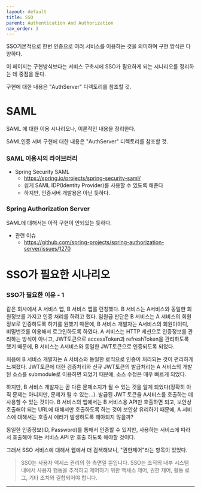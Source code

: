 ```yaml
---
layout: default
title: SSO
parent: Authentication And Authorization
nav_order: 3
---
```

SSO기본적으로 한번 인증으로 여러 서비스를 이용하는 것을 의미하며 구현 방식은 다양하다.

이 페이지는 구현방식보다는 서비스 구축시에 SSO가 필요하게 되는 시나리오를 정리하는 데 중점을 둔다.

구현에 대한 내용은 "AuthServer" 디렉토리를 참조할 것.

# SAML
SAML 에 대한 이용 시나리오나, 이론적인 내용을 정리한다.

SAML인증 서버 구현에 대한 내용은 "AuthServer" 디렉토리를 참조할 것.

### SAML 이용시의 라이브러리

* Spring Security SAML
  + https://spring.io/projects/spring-security-saml/
  + 쉽게 SAML IDP(Identity Provider)를 사용할 수 있도록 해준다
  + 하지만, 인증서버 개발용은 아닌 듯하다.

### Spring Authorization Server
SAML에 대해서는 아직 구현이 안되있는 듯하다.

 * 관련 이슈
   + https://github.com/spring-projects/spring-authorization-server/issues/1270


# SSO가 필요한 시나리오

### SSO가 필요한 이유 - 1
같은 회사에서 A 서비스 앱, B 서비스 앱를 런칭했다.
B 서비스는 A서비스와 동일한 회원정보를 가지고 인증 처리를 하려고 했다. 임원급 판단은 B 서비스는 A 서비스의 회원 정보로 인증하도록 하기를 원했기 때문에, B 서비스 개발자는 A서비스의 회원아이디, 비밀번호를 이용해서 로그인하도록 하였다. A 서비스는 HTTP 세션으로 인증정보를 관리하는 방식이 아니고, JWT토큰으로 accessToken과 refreshToken을 관리하도록 했기 때문에, B 서비스는 A서비스와 동일한 JWT토큰으로 인증되도록 되었다.

처음에 B 서비스 개발자는 A 서비스와 동일한 로직으로 인증이 처리되는 것이 편리하게 느껴졌다. JWT토큰에 대한 검증처리와 신규 JWT토큰의 발급처리는 A 서비스의 개발된 소스를 submodule로 이용하면 되었기 때문에, 소스 수정은 매우 빠르게 되었다.

하지만, B 서비스 개발자는 곧 다른 문제소지가 될 수 있는 것을 알게 되었다(정확히 아직 문제는 아니지만, 문제가 될 수 있는...). 발급된 JWT 토큰을 A서비스를 호출하는 데 사용할 수 있는 것이다. B 서비스의 앱에서는 B 서비스용 API만 호출하면 되고, 보안상 호출해야 되는 URL에 대해서만 호출하도록 하는 것이 보안상 유리하기 때문에, A 서비스에 대해서는 호출시 에러가 발생하도록 해야되지 않을까?

동일한 인증정보(ID, Password)를 통해서 인증할 수 있지만, 사용하는 서비스에 따라서 호출해야 되는 서비스 API 만 호출 하도록 해야할 것이다.

그래서 SSO 서비스에 대해서 웹에서 더 검색해보니, "권한제어"라는 항목이 있었다.
> SSO는 사용자 액세스 관리의 한 측면일 뿐입니다. SSO는 조직의 내부 시스템 내에서 사용자 행동을 추적하고 제어하기 위한 액세스 제어, 권한 제어, 활동 로그, 기타 조치와 결합되어야 합니다.


---
